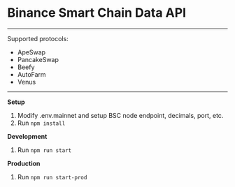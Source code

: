 # Binance Smart Chain Data API

****
Supported protocols:
* ApeSwap
* PancakeSwap
* Beefy
* AutoFarm
* Venus
****

**Setup**

1. Modify .env.mainnet and setup BSC node endpoint, decimals, port, etc.
2. Run `npm install`

**Development**

1. Run `npm run start`

**Production**

1. Run `npm run start-prod`

